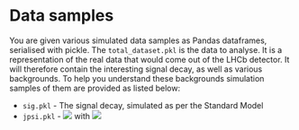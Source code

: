 Data samples
============

You are given various simulated data samples as Pandas dataframes, serialised with pickle. The `total_dataset.pkl` is the data to analyse. It is a representation of the real data that would come out of the LHCb detector. It will therefore contain the interesting signal decay, as well as various backgrounds. To help you understand these backgrounds simulation samples of them are provided as listed below:

* `sig.pkl` - The signal decay, simulated as per the Standard Model
* `jpsi.pkl` - <img src="https://latex.codecogs.com/gif.latex?B^{0}\to J/\psi K^{\ast 0} " /> with <img src="https://latex.codecogs.com/gif.latex?J/\psi \to \mu\mu " />
